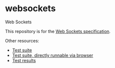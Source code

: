 # websockets
Web Sockets

This repository is for the [Web Sockets specification](https://w3c.github.io/websockets/).

Other resources:
* [Test suite](https://github.com/w3c/web-platform-tests/tree/master/websockets)
* [Test suite, directly runnable via browser](http://w3c-test.org/websockets/)
* [Test results](https://github.com/w3c/test-results/tree/gh-pages/websockets)
